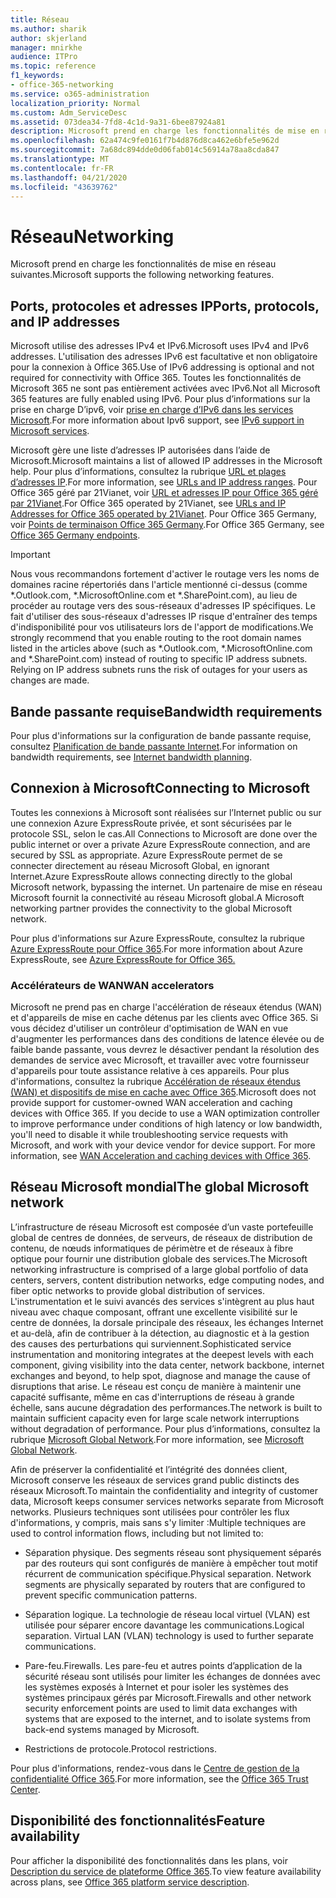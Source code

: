```yaml
---
title: Réseau
ms.author: sharik
author: skjerland
manager: mnirkhe
audience: ITPro
ms.topic: reference
f1_keywords:
- office-365-networking
ms.service: o365-administration
localization_priority: Normal
ms.custom: Adm_ServiceDesc
ms.assetid: 073dea34-7fd8-4c1d-9a31-6bee87924a81
description: Microsoft prend en charge les fonctionnalités de mise en réseau suivantes.
ms.openlocfilehash: 62a474c9fe0161f7b4d876d8ca462e6bfe5e962d
ms.sourcegitcommit: 7a68dc894dde0d06fab014c56914a78aa8cda847
ms.translationtype: MT
ms.contentlocale: fr-FR
ms.lasthandoff: 04/21/2020
ms.locfileid: "43639762"
---
```

# <a name="networking"></a><span data-ttu-id="3412a-103">Réseau</span><span class="sxs-lookup"><span data-stu-id="3412a-103">Networking</span></span>

<span data-ttu-id="3412a-104">Microsoft prend en charge les fonctionnalités de mise en réseau suivantes.</span><span class="sxs-lookup"><span data-stu-id="3412a-104">Microsoft supports the following networking features.</span></span>
  
## <a name="ports-protocols-and-ip-addresses"></a><span data-ttu-id="3412a-105">Ports, protocoles et adresses IP</span><span class="sxs-lookup"><span data-stu-id="3412a-105">Ports, protocols, and IP addresses</span></span>

<span data-ttu-id="3412a-106">Microsoft utilise des adresses IPv4 et IPv6.</span><span class="sxs-lookup"><span data-stu-id="3412a-106">Microsoft uses IPv4 and IPv6 addresses.</span></span> <span data-ttu-id="3412a-107">L'utilisation des adresses IPv6 est facultative et non obligatoire pour la connexion à Office 365.</span><span class="sxs-lookup"><span data-stu-id="3412a-107">Use of IPv6 addressing is optional and not required for connectivity with Office 365.</span></span> <span data-ttu-id="3412a-108">Toutes les fonctionnalités de Microsoft 365 ne sont pas entièrement activées avec IPv6.</span><span class="sxs-lookup"><span data-stu-id="3412a-108">Not all Microsoft 365 features are fully enabled using IPv6.</span></span> <span data-ttu-id="3412a-109">Pour plus d’informations sur la prise en charge D’ipv6, voir [prise en charge d’IPv6 dans les services Microsoft](https://docs.microsoft.com/office365/enterprise/ipv6-support).</span><span class="sxs-lookup"><span data-stu-id="3412a-109">For more information about Ipv6 support, see [IPv6 support in Microsoft services](https://docs.microsoft.com/office365/enterprise/ipv6-support).</span></span>
  
<span data-ttu-id="3412a-110">Microsoft gère une liste d’adresses IP autorisées dans l’aide de Microsoft.</span><span class="sxs-lookup"><span data-stu-id="3412a-110">Microsoft maintains a list of allowed IP addresses in the Microsoft help.</span></span> <span data-ttu-id="3412a-111">Pour plus d’informations, consultez la rubrique [URL et plages d’adresses IP](https://docs.microsoft.com/office365/enterprise/urls-and-ip-address-ranges).</span><span class="sxs-lookup"><span data-stu-id="3412a-111">For more information, see [URLs and IP address ranges](https://docs.microsoft.com/office365/enterprise/urls-and-ip-address-ranges).</span></span> <span data-ttu-id="3412a-112">Pour Office 365 géré par 21Vianet, voir [URL et adresses IP pour Office 365 géré par 21Vianet](https://docs.microsoft.com/office365/enterprise/managing-office-365-endpoints).</span><span class="sxs-lookup"><span data-stu-id="3412a-112">For Office 365 operated by 21Vianet, see [URLs and IP Addresses for Office 365 operated by 21Vianet](https://docs.microsoft.com/office365/enterprise/managing-office-365-endpoints).</span></span> <span data-ttu-id="3412a-113">Pour Office 365 Germany, voir [Points de terminaison Office 365 Germany](https://support.office.com/article/Office-365-Germany-endpoints-8a113a50-0071-4155-bb8e-eba5a8dbd4c8).</span><span class="sxs-lookup"><span data-stu-id="3412a-113">For Office 365 Germany, see [Office 365 Germany endpoints](https://support.office.com/article/Office-365-Germany-endpoints-8a113a50-0071-4155-bb8e-eba5a8dbd4c8).</span></span>
  
> [!IMPORTANT]
> <span data-ttu-id="3412a-p103">Nous vous recommandons fortement d'activer le routage vers les noms de domaines racine répertoriés dans l'article mentionné ci-dessus (comme \*.Outlook.com, \*.MicrosoftOnline.com et \*.SharePoint.com), au lieu de procéder au routage vers des sous-réseaux d'adresses IP spécifiques. Le fait d'utiliser des sous-réseaux d'adresses IP risque d'entraîner des temps d'indisponibilité pour vos utilisateurs lors de l'apport de modifications.</span><span class="sxs-lookup"><span data-stu-id="3412a-p103">We strongly recommend that you enable routing to the root domain names listed in the articles above (such as \*.Outlook.com, \*.MicrosoftOnline.com and \*.SharePoint.com) instead of routing to specific IP address subnets. Relying on IP address subnets runs the risk of outages for your users as changes are made.</span></span> 
  
## <a name="bandwidth-requirements"></a><span data-ttu-id="3412a-116">Bande passante requise</span><span class="sxs-lookup"><span data-stu-id="3412a-116">Bandwidth requirements</span></span>

<span data-ttu-id="3412a-117">Pour plus d'informations sur la configuration de bande passante requise, consultez [Planification de bande passante Internet](https://docs.microsoft.com/office365/enterprise/network-planning-and-performance).</span><span class="sxs-lookup"><span data-stu-id="3412a-117">For information on bandwidth requirements, see [Internet bandwidth planning](https://docs.microsoft.com/office365/enterprise/network-planning-and-performance).</span></span>
  
## <a name="connecting-to-microsoft"></a><span data-ttu-id="3412a-118">Connexion à Microsoft</span><span class="sxs-lookup"><span data-stu-id="3412a-118">Connecting to Microsoft</span></span>

<span data-ttu-id="3412a-119">Toutes les connexions à Microsoft sont réalisées sur l’Internet public ou sur une connexion Azure ExpressRoute privée, et sont sécurisées par le protocole SSL, selon le cas.</span><span class="sxs-lookup"><span data-stu-id="3412a-119">All Connections to Microsoft are done over the public internet or over a private Azure ExpressRoute connection, and are secured by SSL as appropriate.</span></span> <span data-ttu-id="3412a-120">Azure ExpressRoute permet de se connecter directement au réseau Microsoft Global, en ignorant Internet.</span><span class="sxs-lookup"><span data-stu-id="3412a-120">Azure ExpressRoute allows connecting directly to the global Microsoft network, bypassing the internet.</span></span> <span data-ttu-id="3412a-121">Un partenaire de mise en réseau Microsoft fournit la connectivité au réseau Microsoft global.</span><span class="sxs-lookup"><span data-stu-id="3412a-121">A Microsoft networking partner provides the connectivity to the global Microsoft network.</span></span>
  
<span data-ttu-id="3412a-122">Pour plus d'informations sur Azure ExpressRoute, consultez la rubrique [Azure ExpressRoute pour Office 365](https://aka.ms/expressrouteoffice365).</span><span class="sxs-lookup"><span data-stu-id="3412a-122">For more information about Azure ExpressRoute, see [Azure ExpressRoute for Office 365.](https://aka.ms/expressrouteoffice365)</span></span>
  
### <a name="wan-accelerators"></a><span data-ttu-id="3412a-123">Accélérateurs de WAN</span><span class="sxs-lookup"><span data-stu-id="3412a-123">WAN accelerators</span></span>

<span data-ttu-id="3412a-p105">Microsoft ne prend pas en charge l'accélération de réseaux étendus (WAN) et d'appareils de mise en cache détenus par les clients avec Office 365. Si vous décidez d'utiliser un contrôleur d'optimisation de WAN en vue d'augmenter les performances dans des conditions de latence élevée ou de faible bande passante, vous devrez le désactiver pendant la résolution des demandes de service avec Microsoft, et travailler avec votre fournisseur d'appareils pour toute assistance relative à ces appareils. Pour plus d'informations, consultez la rubrique [Accélération de réseaux étendus (WAN) et dispositifs de mise en cache avec Office 365](https://support.microsoft.com/help/2690045/using-third-party-network-devices-or-solutions-with-office-365).</span><span class="sxs-lookup"><span data-stu-id="3412a-p105">Microsoft does not provide support for customer-owned WAN acceleration and caching devices with Office 365. If you decide to use a WAN optimization controller to improve performance under conditions of high latency or low bandwidth, you'll need to disable it while troubleshooting service requests with Microsoft, and work with your device vendor for device support. For more information, see [WAN Acceleration and caching devices with Office 365](https://support.microsoft.com/help/2690045/using-third-party-network-devices-or-solutions-with-office-365).</span></span>
  
## <a name="the-global-microsoft-network"></a><span data-ttu-id="3412a-127">Réseau Microsoft mondial</span><span class="sxs-lookup"><span data-stu-id="3412a-127">The global Microsoft network</span></span>

<span data-ttu-id="3412a-128">L’infrastructure de réseau Microsoft est composée d’un vaste portefeuille global de centres de données, de serveurs, de réseaux de distribution de contenu, de nœuds informatiques de périmètre et de réseaux à fibre optique pour fournir une distribution globale des services.</span><span class="sxs-lookup"><span data-stu-id="3412a-128">The Microsoft networking infrastructure is comprised of a large global portfolio of data centers, servers, content distribution networks, edge computing nodes, and fiber optic networks to provide global distribution of services.</span></span> <span data-ttu-id="3412a-129">L'instrumentation et le suivi avancés des services s'intègrent au plus haut niveau avec chaque composant, offrant une excellente visibilité sur le centre de données, la dorsale principale des réseaux, les échanges Internet et au-delà, afin de contribuer à la détection, au diagnostic et à la gestion des causes des perturbations qui surviennent.</span><span class="sxs-lookup"><span data-stu-id="3412a-129">Sophisticated service instrumentation and monitoring integrates at the deepest levels with each component, giving visibility into the data center, network backbone, internet exchanges and beyond, to help spot, diagnose and manage the cause of disruptions that arise.</span></span> <span data-ttu-id="3412a-130">Le réseau est conçu de manière à maintenir une capacité suffisante, même en cas d'interruptions de réseau à grande échelle, sans aucune dégradation des performances.</span><span class="sxs-lookup"><span data-stu-id="3412a-130">The network is built to maintain sufficient capacity even for large scale network interruptions without degradation of performance.</span></span> <span data-ttu-id="3412a-131">Pour plus d’informations, consultez la rubrique [Microsoft Global Network](https://docs.microsoft.com/azure/networking/microsoft-global-network).</span><span class="sxs-lookup"><span data-stu-id="3412a-131">For more information, see [Microsoft Global Network](https://docs.microsoft.com/azure/networking/microsoft-global-network).</span></span> 
  
<span data-ttu-id="3412a-132">Afin de préserver la confidentialité et l’intégrité des données client, Microsoft conserve les réseaux de services grand public distincts des réseaux Microsoft.</span><span class="sxs-lookup"><span data-stu-id="3412a-132">To maintain the confidentiality and integrity of customer data, Microsoft keeps consumer services networks separate from Microsoft networks.</span></span> <span data-ttu-id="3412a-133">Plusieurs techniques sont utilisées pour contrôler les flux d'informations, y compris, mais sans s'y limiter :</span><span class="sxs-lookup"><span data-stu-id="3412a-133">Multiple techniques are used to control information flows, including but not limited to:</span></span>
  
- <span data-ttu-id="3412a-p108">Séparation physique. Des segments réseau sont physiquement séparés par des routeurs qui sont configurés de manière à empêcher tout motif récurrent de communication spécifique.</span><span class="sxs-lookup"><span data-stu-id="3412a-p108">Physical separation. Network segments are physically separated by routers that are configured to prevent specific communication patterns.</span></span>
    
- <span data-ttu-id="3412a-p109">Séparation logique. La technologie de réseau local virtuel (VLAN) est utilisée pour séparer encore davantage les communications.</span><span class="sxs-lookup"><span data-stu-id="3412a-p109">Logical separation. Virtual LAN (VLAN) technology is used to further separate communications.</span></span>
    
- <span data-ttu-id="3412a-138">Pare-feu.</span><span class="sxs-lookup"><span data-stu-id="3412a-138">Firewalls.</span></span> <span data-ttu-id="3412a-139">Les pare-feu et autres points d’application de la sécurité réseau sont utilisés pour limiter les échanges de données avec les systèmes exposés à Internet et pour isoler les systèmes des systèmes principaux gérés par Microsoft.</span><span class="sxs-lookup"><span data-stu-id="3412a-139">Firewalls and other network security enforcement points are used to limit data exchanges with systems that are exposed to the internet, and to isolate systems from back-end systems managed by Microsoft.</span></span> 
    
- <span data-ttu-id="3412a-140">Restrictions de protocole.</span><span class="sxs-lookup"><span data-stu-id="3412a-140">Protocol restrictions.</span></span>
    
<span data-ttu-id="3412a-141">Pour plus d'informations, rendez-vous dans le [Centre de gestion de la confidentialité Office 365](https://www.microsoft.com/trust-center).</span><span class="sxs-lookup"><span data-stu-id="3412a-141">For more information, see the [Office 365 Trust Center](https://www.microsoft.com/trust-center).</span></span> 
  
## <a name="feature-availability"></a><span data-ttu-id="3412a-142">Disponibilité des fonctionnalités</span><span class="sxs-lookup"><span data-stu-id="3412a-142">Feature availability</span></span>

<span data-ttu-id="3412a-143">Pour afficher la disponibilité des fonctionnalités dans les plans, voir [Description du service de plateforme Office 365](office-365-platform-service-description.md).</span><span class="sxs-lookup"><span data-stu-id="3412a-143">To view feature availability across plans, see [Office 365 platform service description](office-365-platform-service-description.md).</span></span>
  

